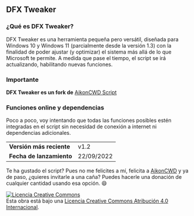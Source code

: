 ## DFX Tweaker

### ¿Qué es DFX Tweaker?
DFX Tweaker es una herramienta pequeña pero versátil, diseñada para Windows 10 y Windows 11 (parcialmente desde la versión 1.3) con la finalidad de poder ajustar (y optimizar) el sistema más allá de lo que Microsoft te permite. A medida que pase el tiempo, el script se irá actualizando, habilitando nuevas funciones.

### Importante
**DFX Tweaker es un fork de** [AikonCWD Script](https://github.com/aikoncwd/win10script)

### Funciones online y dependencias
Poco a poco, voy intentando que todas las funciones posibles estén integradas en el script sin necesidad de conexión a internet ni dependencias adicionales.

|||
|---|---|
|**Versión más reciente**|v1.2|
|**Fecha de lanzamiento**|22/09/2022|

Te ha gustado el script? Pues no me felicites a mí, felicita a [AikonCWD](https://github.com/aikoncwd) y ya de paso, ¿quieres invitarle a una caña? Puedes hacerle una donación de cualquier cantidad usando esa opción. :smile:

<a rel="license" href="http://creativecommons.org/licenses/by/4.0/"><img alt="Licencia Creative Commons" style="border-width:0" src="https://i.creativecommons.org/l/by/4.0/88x31.png" /></a><br />Esta obra está bajo una <a rel="license" href="http://creativecommons.org/licenses/by/4.0/">Licencia Creative Commons Atribución 4.0 Internacional</a>.
